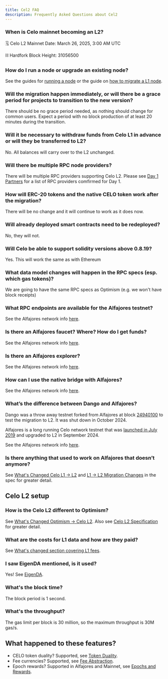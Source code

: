 ```yaml
---
title: Cel2 FAQ
description: Frequently Asked Questions about Cel2
---
```


### When is Celo mainnet becoming an L2?

:spiral_calendar: Celo L2 Mainnet Date: March 26, 2025, 3:00 AM UTC

:chains: Hardfork Block Height: 31056500

### How do I run a node or upgrade an existing node?

See the guides for [running a node](./operators/run-node.md) or the guide on [how to migrate a L1 node](./operators/migrate-node.md).

### Will the migration happen immediately, or will there be a grace period for projects to transition to the new version?

There should be no grace period needed, as nothing should change for common users. Expect a period with no block production of at least 20 minutes during the transition.

### Will it be necessary to withdraw funds from Celo L1 in advance or will they be transferred to L2? 

No. All balances will carry over to the L2 unchanged.

### Will there be multiple RPC node providers? 

There will be multiple RPC providers supporting Celo L2. Please see [Day 1 Partners](https://docs.celo.org/cel2/notices/day-1-partners)
for a list of RPC providers comfirmed for Day 1. 

### How will ERC-20 tokens and the native CELO token work after the migration?

There will be no change and it will continue to work as it does now.

### Will already deployed smart contracts need to be redeployed?

No, they will not.

### Will Celo be able to support solidity versions above 0.8.19?

Yes. This will work the same as with Ethereum

### What data model changes will happen in the RPC specs (esp. which gas tokens)?

We are going to have the same RPC specs as Optimism (e.g. we won't have block receipts)

### What RPC endpoints are available for the Alfajores testnet?

See the Alfajores network info [here](https://docs.celo.org/network#celo-alfajores-l2-testnet).

### Is there an Alfajores faucet? Where? How do I get funds?

See the Alfajores network info [here](https://docs.celo.org/network#celo-alfajores-l2-testnet).

### Is there an Alfajores explorer?

See the Alfajores network info [here](https://docs.celo.org/network#celo-alfajores-l2-testnet).

### How can I use the native bridge with Alfajores?

See the Alfajores network info [here](https://docs.celo.org/network#celo-alfajores-l2-testnet).

### What’s the difference between Dango and Alfajores?

Dango was a throw away testnet forked from Alfajores at block [24940100](https://celo-alfajores.blockscout.com/block/0xc0e521a7b7326064ec12f51449de16d3218de161335daaa4ae8bbed1790b4a6c) to test the migration to L2. It was shut down in October 2024.

Alfajores is a long running Celo network testnet that was [launched in July 2019](https://blog.celo.org/introducing-alfajores-1b162ebcb44d) and  upgraded to L2 in September 2024.

See the Alfajores network info [here](https://docs.celo.org/network#celo-alfajores-l2-testnet).

### Is there anything that used to work on Alfajores that doesn’t anymore?

See [What's Changed Celo L1 -> L2](./whats-changed/l1-l2.md) and [L1 -> L2 Migration Changes](https://specs.celo.org/l2_migration.html) in the spec for greater detail.

## Celo L2 setup

### How is the Celo L2 different to Optimism?

See [What's Changed Optimism -> Celo L2](./whats-changed/op-l2).
Also see [Celo L2 Specification](https://specs.celo.org/root.html) for greater detail.

### What are the costs for L1 data and how are they paid?

See [What's changed section covering L1 fees](./whats-changed/op-l2#l1-fees).

### I saw EigenDA mentioned, is it used?

Yes! See [EigenDA](https://specs.celo.org/eigenda.html).

### What's the block time?

The block period is 1 second.

### What's the throughput?

The gas limit per block is 30 million, so the maximum throughput is 30M gas/s.

## What happened to these features?

- CELO token duality? Supported, see [Token Duality](https://specs.celo.org/token_duality.html).
- Fee currencies? Supported, see [Fee Abstraction](https://specs.celo.org/fee_abstraction.html).
- Epoch rewards? Supported in Alfajores and Mainnet, see [Epochs and Rewards](https://specs.celo.org/smart_contract_updates_from_l1.html#epochs-and-rewards).
